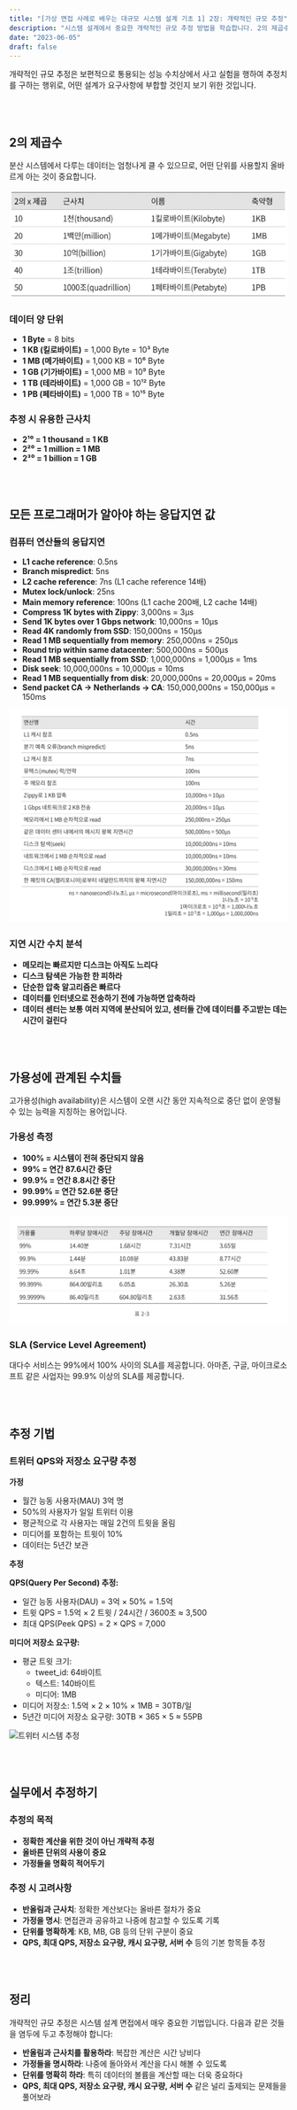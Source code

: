 ```yaml
---
title: "[가상 면접 사례로 배우는 대규모 시스템 설계 기초 1] 2장: 개략적인 규모 추정"
description: "시스템 설계에서 중요한 개략적인 규모 추정 방법을 학습합니다. 2의 제곱수를 활용한 데이터 양 계산, 응답 지연 시간 계산, 그리고 가용성 수치에 대해 알아봅니다."
date: "2023-06-05"
draft: false
---
```


개략적인 규모 추정은 보편적으로 통용되는 성능 수치상에서 사고 실험을 행하여 추정치를 구하는 행위로, 어떤 설계가 요구사항에 부합할 것인지 보기 위한 것입니다.


<br></br>

## 2의 제곱수

분산 시스템에서 다루는 데이터는 엄청나게 클 수 있으므로, 어떤 단위를 사용할지 올바르게 아는 것이 중요합니다.

![2의 제곱수 표](./diagram-1.webp)

### 데이터 양 단위
- **1 Byte** = 8 bits
- **1 KB (킬로바이트)** = 1,000 Byte = 10³ Byte
- **1 MB (메가바이트)** = 1,000 KB = 10⁶ Byte
- **1 GB (기가바이트)** = 1,000 MB = 10⁹ Byte
- **1 TB (테라바이트)** = 1,000 GB = 10¹² Byte
- **1 PB (페타바이트)** = 1,000 TB = 10¹⁵ Byte

### 추정 시 유용한 근사치
- **2¹⁰ = 1 thousand = 1 KB**
- **2²⁰ = 1 million = 1 MB**
- **2³⁰ = 1 billion = 1 GB**


<br></br>

## 모든 프로그래머가 알아야 하는 응답지연 값

### 컴퓨터 연산들의 응답지연
- **L1 cache reference**: 0.5ns
- **Branch mispredict**: 5ns
- **L2 cache reference**: 7ns (L1 cache reference 14배)
- **Mutex lock/unlock**: 25ns
- **Main memory reference**: 100ns (L1 cache 200배, L2 cache 14배)
- **Compress 1K bytes with Zippy**: 3,000ns = 3μs
- **Send 1K bytes over 1 Gbps network**: 10,000ns = 10μs
- **Read 4K randomly from SSD**: 150,000ns = 150μs
- **Read 1 MB sequentially from memory**: 250,000ns = 250μs
- **Round trip within same datacenter**: 500,000ns = 500μs
- **Read 1 MB sequentially from SSD**: 1,000,000ns = 1,000μs = 1ms
- **Disk seek**: 10,000,000ns = 10,000μs = 10ms
- **Read 1 MB sequentially from disk**: 20,000,000ns = 20,000μs = 20ms
- **Send packet CA → Netherlands → CA**: 150,000,000ns = 150,000μs = 150ms

![응답 지연 시간 비교](./diagram-2.webp)

### 지연 시간 수치 분석
- **메모리는 빠르지만 디스크는 아직도 느리다**
- **디스크 탐색은 가능한 한 피하라**
- **단순한 압축 알고리즘은 빠르다**
- **데이터를 인터넷으로 전송하기 전에 가능하면 압축하라**
- **데이터 센터는 보통 여러 지역에 분산되어 있고, 센터들 간에 데이터를 주고받는 데는 시간이 걸린다**


<br></br>

## 가용성에 관계된 수치들

고가용성(high availability)은 시스템이 오랜 시간 동안 지속적으로 중단 없이 운영될 수 있는 능력을 지칭하는 용어입니다.

### 가용성 측정
- **100% = 시스템이 전혀 중단되지 않음**
- **99% = 연간 87.6시간 중단**
- **99.9% = 연간 8.8시간 중단**  
- **99.99% = 연간 52.6분 중단**
- **99.999% = 연간 5.3분 중단**

![가용성 수치와 허용 장애 시간](./diagram-3.webp)

### SLA (Service Level Agreement)
대다수 서비스는 99%에서 100% 사이의 SLA를 제공합니다. 아마존, 구글, 마이크로소프트 같은 사업자는 99.9% 이상의 SLA를 제공합니다.


<br></br>

## 추정 기법

### 트위터 QPS와 저장소 요구량 추정

**가정**
- 월간 능동 사용자(MAU) 3억 명
- 50%의 사용자가 일일 트위터 이용
- 평균적으로 각 사용자는 매일 2건의 트윗을 올림
- 미디어를 포함하는 트윗이 10%
- 데이터는 5년간 보관

**추정**

**QPS(Query Per Second) 추정:**
- 일간 능동 사용자(DAU) = 3억 × 50% = 1.5억
- 트윗 QPS = 1.5억 × 2 트윗 / 24시간 / 3600초 ≈ 3,500
- 최대 QPS(Peek QPS) = 2 × QPS = 7,000

**미디어 저장소 요구량:**
- 평균 트윗 크기: 
  - tweet_id: 64바이트
  - 텍스트: 140바이트
  - 미디어: 1MB
- 미디어 저장소: 1.5억 × 2 × 10% × 1MB = 30TB/일
- 5년간 미디어 저장소 요구량: 30TB × 365 × 5 ≈ 55PB

![트위터 시스템 추정](./diagram-4.webp)


<br></br>

## 실무에서 추정하기

### 추정의 목적
- **정확한 계산을 위한 것이 아닌 개략적 추정**
- **올바른 단위의 사용이 중요**
- **가정들을 명확히 적어두기**

### 추정 시 고려사항
- **반올림과 근사치**: 정확한 계산보다는 올바른 절차가 중요
- **가정을 명시**: 면접관과 공유하고 나중에 참고할 수 있도록 기록
- **단위를 명확하게**: KB, MB, GB 등의 단위 구분이 중요
- **QPS, 최대 QPS, 저장소 요구량, 캐시 요구량, 서버 수** 등의 기본 항목들 추정


<br></br>

## 정리

개략적인 규모 추정은 시스템 설계 면접에서 매우 중요한 기법입니다. 다음과 같은 것들을 염두에 두고 추정해야 합니다:

- **반올림과 근사치를 활용하라**: 복잡한 계산은 시간 낭비다
- **가정들을 명시하라**: 나중에 돌아와서 계산을 다시 해볼 수 있도록
- **단위를 명확히 하라**: 특히 데이터의 볼륨을 계산할 때는 더욱 중요하다
- **QPS, 최대 QPS, 저장소 요구량, 캐시 요구량, 서버 수** 같은 널리 출제되는 문제들을 풀어보라
